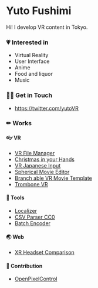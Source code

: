 # Yuto Fushimi

Hi! I develop VR content in Tokyo.

### 💗 Interested in

- Virtual Reality
- User Interface
- Anime
- Food and liquor
- Music

### 🤝🏼 Get in Touch

- https://twitter.com/yutoVR

### ✏ Works

#### 👓 VR

- [VR File Manager](https://yutokun.com/works/vr-file-manager/)
- [Christmas in your Hands](https://yutokun.com/works/christmas-in-your-hands/)
- [VR Japanese Input](https://yutokun.com/works/jpinput/)
- [Spherical Movie Editor](https://github.com/yutokun/Spherical-Movie-Editor)
- [Branch able VR Movie Template](https://github.com/yutokun/Branch-able-VR-Movie-Template)
- [Trombone VR](https://yutokun.com/works/trombonevr/)

#### 🔧 Tools

- [Localizer](https://github.com/yutokun/Localizer)
- [CSV Parser CC0](https://github.com/yutokun/CSV-Parser)
- [Batch Encoder](https://github.com/yutokun/BatchEncoder)

#### 🌏 Web

- [XR Headset Comparison](https://xr-comparison.yutokun.com/)

#### 🌈 Contribution

- [OpenPixelControl](https://github.com/HunterCarlson/OpenPixelControl)
